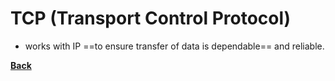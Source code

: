 # TCP (Transport Control Protocol)
- works with IP ==to ensure transfer of data is dependable== and reliable.

**[Back](IntroHTML.md)** 